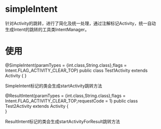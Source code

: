 # simpleIntent

针对Activity的跳转，进行了简化及统一处理，通过注解标记Activity，统一自动生成Intent的跳转的工具类IntentManager。


# 使用

@SimpleIntent(paramTypes = {int.class,String.class},flags = Intent.FLAG_ACTIVITY_CLEAR_TOP)
public class Test1Activity extends Activity {
}

SimpleIntent标记的类会生成startActivity跳转方法

@ResultIntent(paramTypes = {int.class,String.class},flags = Intent.FLAG_ACTIVITY_CLEAR_TOP,requestCode = 1)
public class Test2Activity extends Activity {  
}

ResultIntent标记的类会生成startActivityForResult跳转方法
